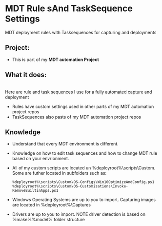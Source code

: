 # MDT Rule sAnd TaskSequence Settings
MDT deployment rules with Tasksequences for capturing and deployments

## Project: 
 - This is part of my <b>MDT automation Project</b>

## What it does:
<br>Here are rule and task sequences I use for a fully automated capture and deployment
- Rules have custom settings used in other parts of my MDT automation project repos
- TaskSequences also pasts of my MDT automation project repos

## Knowledge
- Understand that every MDT environment is different.
- Knowledge on how to edit task sequences and how to change MDT rule based on your envrionment.
- All of my custom scripts are located un %deployroot%\scripts\Custom. Some are futher located in subfolders such as:
         
      %deployroot%\scripts\Custom\OS-Configs\Win10OptimizeAndConfig.ps1
      %deployroot%\scripts\Custom\OS-Customizations\Invoke-RemoveBuiltinApps.ps1
      
- Windows Operating Systems are up to you to import. Capturing images are located in  %deployroot%\Captures
- Drivers are up to you to import. NOTE driver detection is based on %make%\%model% folder structure

